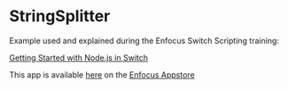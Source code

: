 # StringSplitter
Example used and explained during the Enfocus Switch Scripting training:

[Getting Started with Node.js in Switch](https://learning.enfocus.com/course/view.php?id=304)

This app is available [here](https://www.enfocus.com/en/appstore/product/stringsplitter) on the [Enfocus Appstore](https://www.enfocus.com/en/appstore/overview)
